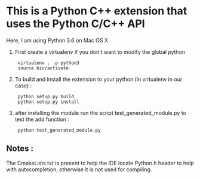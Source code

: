 # This is a Python C++ extension that uses the Python C/C++ API

Here, I am using Python 3.6 on Mac OS X

1. First create a virtualenv if you don't want to modify the global python

        virtualenv . -p python3
        source bin/activate
    

1. To build and install the extension to your python (in virtualenv in our case)  : 

        python setup.py build
        python setup.py install
    
1. after installing the module run the script test_generated_module.py to test the add function :

        python test_generated_module.py 



## Notes :

The CmakeLists.txt is present to help the IDE locate Python.h header to help with autocompletion,
otherwise it is not used for compiling.


